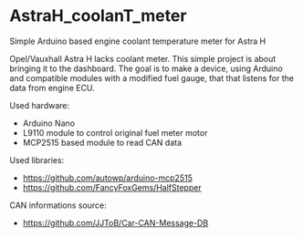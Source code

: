 # AstraH_coolanT_meter
Simple Arduino based engine coolant temperature meter for Astra H

Opel/Vauxhall Astra H lacks coolant meter. This simple project is about bringing it to the dashboard.
The goal is to make a device, using Arduino and compatible modules with a modified fuel gauge, that that listens for the data from engine ECU.

Used hardware:
* Arduino Nano
* L9110 module to control original fuel meter motor
* MCP2515 based module to read CAN data

Used libraries:
* https://github.com/autowp/arduino-mcp2515
* https://github.com/FancyFoxGems/HalfStepper

CAN informations source:
* https://github.com/JJToB/Car-CAN-Message-DB
